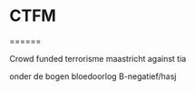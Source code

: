 # CTFM
======

Crowd funded terrorisme maastricht against tia

onder de bogen bloedoorlog B-negatief/hasj
